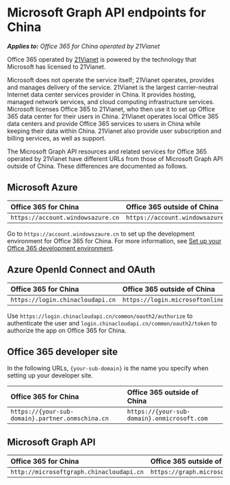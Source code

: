 # Microsoft Graph API endpoints for China

 _**Applies to:**  Office 365 for China operated by 21Vianet_

Office 365 operated by [21Vianet](http://www.en.21vianet.com/) is powered by the technology that Microsoft has licensed to 21Vianet. 

Microsoft does not operate the service itself; 21Vianet operates, provides and manages delivery of the service. 21Vianet is the largest carrier-neutral Internet data center services provider in China. It provides hosting, managed network services, and cloud computing infrastructure services. Microsoft licenses Office 365 to 21Vianet, who then use it to set up Office 365 data center for their users in China. 21Vianet operates local Office 365 data centers and provide Office 365 services to users in China while keeping their data within China. 21Vianet also provide user subscription and billing services, as well as support. 

The Microsoft Graph API resources and related services for Office 365 operated by 21Vianet have different URLs from those of Microsoft Graph API outside of China. These differences are documented as follows.

## Microsoft Azure

|**Office 365 for China**|**Office 365 outside of China**|
|:-----|:-----|
|`https://account.windowsazure.cn` | `https://account.windowsazure.com` |

Go to `https://account.windowszaure.cn` to set up the development environment for Office 365 for China.   For more information, see [Set up your Office 365 development environment](..\howto\setup-development-environment.md).

## Azure OpenId Connect and OAuth

|**Office 365 for China**|**Office 365 outside of China**|
|:-----|:-----|
| `https://login.chinacloudapi.cn` | `https://login.microsoftonline.com` |

Use `https://login.chinacloudapi.cn/common/oauth2/authorize` to authenticate the user and `login.chinacloudapi.cn/common/oauth2/token` to authorize the app on Office 365 for China.

## Office 365 developer site

In the following URLs, `{your-sub-domain}` is the name you specify when setting up your developer site.

|**Office 365 for China**|**Office 365 outside of China**|
|:-----|:-----|
| `https://{your-sub-domain}.partner.onmschina.cn` | `https://{your-sub-domain}.onmicrosoft.com` |

##  Microsoft Graph API
|**Office 365 for China**|**Office 365 outside of China**|
|:-----|:-----|
|`http://microsoftgraph.chinacloudapi.cn` |  `https://graph.microsoft.com` |

<!--##Additional Resources##

- [Microsoft Graph API overview](\microsoft-graph-api-overview.md)
- [Calling Microsoft Graph API](\call-microsoft-graph-api.md)
- [Hands on lab: Deep dive into the Office 365 unified API](http://dev.office.com/hands-on-labs/4585)-->
